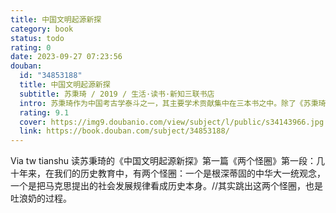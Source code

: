 ```yaml
---
title: 中国文明起源新探
category: book
status: todo
rating: 0
date: 2023-09-27 07:23:56
douban:
  id: "34853188"
  title: 中国文明起源新探
  subtitle: 苏秉琦 / 2019 / 生活·读书·新知三联书店
  intro: 苏秉琦作为中国考古学泰斗之一，其主要学术贡献集中在三本书之中。除了《苏秉琦考古学论述选集》和《华人•中国人•龙的传人》之外，《中国文明起源新探》是他生前最后一部专著，是他在探索中华文化、中华文明和中华传统起源过程中的回顾和心得，也是集一生学术研究之大成的书，还是一本写给对考古学感兴趣的知识大众的通俗读物。书中包含了苏秉琦先生一生的主要学术成就，如中国六大文化区系类型理论，“古文化古城古国”“中国古代国家起源三部曲”和“发展模式三类型”等具有影响力的学术理论；以及90年代初提出世界性的中国考古学。对于今天的考古学研究仍然具有指导性意义。
  rating: 9.1
  cover: https://img9.doubanio.com/view/subject/l/public/s34143966.jpg
  link: https://book.douban.com/subject/34853188/
---
```


Via tw tianshu 读苏秉琦的《中国文明起源新探》第一篇《两个怪圈》第一段：几十年来，在我们的历史教育中，有两个怪圈：一个是根深蒂固的中华大一统观念，一个是把马克思提出的社会发展规律看成历史本身。//其实跳出这两个怪圈，也是吐浪奶的过程。